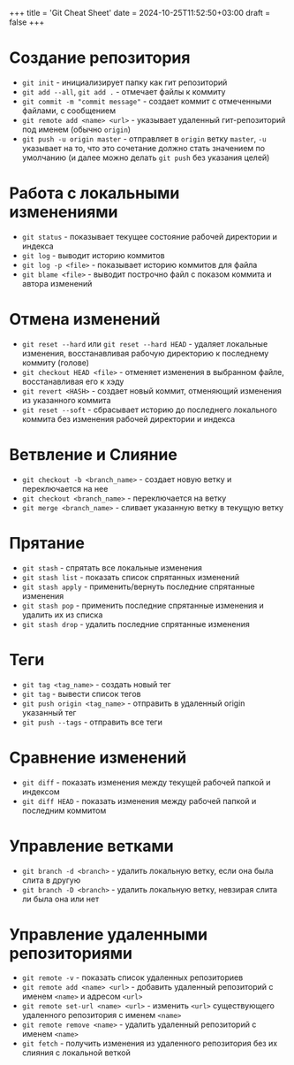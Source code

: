 +++
title = 'Git Cheat Sheet'
date = 2024-10-25T11:52:50+03:00
draft = false
+++

# Создание репозитория

- `git init` - инициализирует папку как гит репозиторий
- `git add --all`, `git add .` - отмечает файлы к коммиту
- `git commit -m "commit message"` - создает коммит с отмеченными файлами, с сообщением
- `git remote add <name> <url>` - указывает удаленный гит-репозиторий под именем (обычно `origin`)
- `git push -u origin master` - отправляет в `origin` ветку `master`, `-u` указывает на то, что это сочетание должно стать
  значением по умолчанию (и далее можно делать `git push` без указания целей)

# Работа с локальными изменениями

- `git status` - показывает текущее состояние рабочей директории и индекса
- `git log` - выводит историю коммитов
- `git log -p <file>` - показывает историю коммитов для файла
- `git blame <file>` - выводит построчно файл с показом коммита и автора изменений

# Отмена изменений

- `git reset --hard` или `git reset --hard HEAD` - удаляет локальные изменения, восстанавливая рабочую директорию к последнему коммиту (голове)
- `git checkout HEAD <file>` - отменяет изменения в выбранном файле, восстанавливая его к хэду
- `git revert <HASH>` - создает новый коммит, отменяющий изменения из указанного коммита
- `git reset --soft` - сбрасывает историю до последнего локального коммита без изменения рабочей директории и индекса

# Ветвление и Слияние

- `git checkout -b <branch_name>` - создает новую ветку и переключается на нее
- `git checkout <branch_name>` - переключается на ветку
- `git merge <branch_name>` - сливает указанную ветку в текущую ветку

# Прятание

- `git stash` - спрятать все локальные изменения
- `git stash list` - показать список спрятанных изменений
- `git stash apply` - применить/вернуть последние спрятанные изменения
- `git stash pop` - применить последние спрятанные изменения и удалить их из списка
- `git stash drop` - удалить последние спрятанные изменения

# Теги

- `git tag <tag_name>` - создать новый тег
- `git tag` - вывести список тегов
- `git push origin <tag_name>` - отправить в удаленный origin указанный тег
- `git push --tags` - отправить все теги

# Сравнение изменений

- `git diff` - показать изменения между текущей рабочей папкой и индексом
- `git diff HEAD` - показать изменения между рабочей папкой и последним коммитом

# Управление ветками

- `git branch -d <branch>` - удалить локальную ветку, если она была слита в другую
- `git branch -D <branch>` - удалить локальную ветку, невзирая слита ли была она или нет

# Управление удаленными репозиториями

- `git remote -v` - показать список удаленных репозиториев
- `git remote add <name> <url>` - добавить удаленный репозиторий с именем `<name>` и адресом `<url>`
- `git remote set-url <name> <url>` - изменить `<url>` существующего удаленного репозитория с именем `<name>`
- `git remote remove <name>` - удалить удаленный репозиторий с именем `<name>`
- `git fetch` - получить изменения из удаленного репозитория без их слияния с локальной веткой
